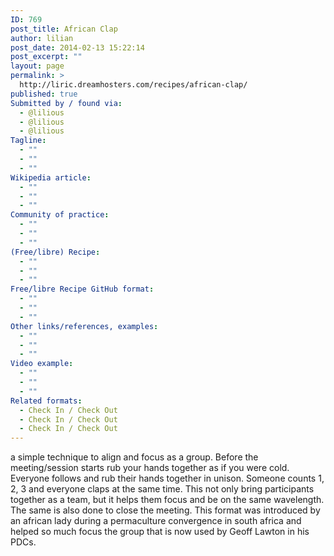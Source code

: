 ```yaml
---
ID: 769
post_title: African Clap
author: lilian
post_date: 2014-02-13 15:22:14
post_excerpt: ""
layout: page
permalink: >
  http://liric.dreamhosters.com/recipes/african-clap/
published: true
Submitted by / found via:
  - @lilious
  - @lilious
  - @lilious
Tagline:
  - ""
  - ""
  - ""
Wikipedia article:
  - ""
  - ""
  - ""
Community of practice:
  - ""
  - ""
  - ""
(Free/libre) Recipe:
  - ""
  - ""
  - ""
Free/libre Recipe GitHub format:
  - ""
  - ""
  - ""
Other links/references, examples:
  - ""
  - ""
  - ""
Video example:
  - ""
  - ""
  - ""
Related formats:
  - Check In / Check Out
  - Check In / Check Out
  - Check In / Check Out
---
```

a simple technique to align and focus as a group. Before the meeting/session starts rub your hands together as if you were cold. Everyone follows and rub their hands together in unison. Someone counts 1, 2, 3 and everyone claps at the same time. This not only bring participants together as a team, but it helps them focus and be on the same wavelength. The same is also done to close the meeting. This format was introduced by an african lady during a permaculture convergence in south africa and helped so much focus the group that is now used by Geoff Lawton in his PDCs.